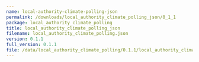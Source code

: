 ```yaml
---
name: local-authority-climate-polling-json
permalink: /downloads/local_authority_climate_polling_json/0_1_1
package: local_authority_climate_polling
title: local_authority_climate_polling_json
filename: local_authority_climate_polling.json
version: 0.1.1
full_version: 0.1.1
file: /data/local_authority_climate_polling/0.1.1/local_authority_climate_polling.json
---
```

